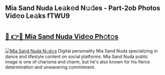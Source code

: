 ## Mia Sand Nuda Le𝚊k𝚎d N𝚞𝚍es - Part-2ob Photos Vid𝚎o Le𝚊ks fTWU9

# <h2><a href="http://fbc7e9.evod.top/?m=Mia+Sand+Nuda">🔗 👉🔴 Mia Sand Nuda Vid𝚎o Ph𝚘t𝚘s</a></h2>

[![Mia Sand Nuda N𝚞d𝚎s](https://i.imgur.com/8V9OHl7.gif)](http://fbc7e9.evod.top/?m=Mia+Sand+Nuda)
Digital personality Mia Sand Nuda specializing in dance and lifestyle content on social platforms. Mia Sand Nuda public image is one of charisma and charm, but he's also known for his fierce determination and unwavering commitment. 
